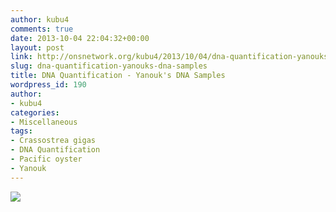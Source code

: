 ```yaml
---
author: kubu4
comments: true
date: 2013-10-04 22:04:32+00:00
layout: post
link: http://onsnetwork.org/kubu4/2013/10/04/dna-quantification-yanouks-dna-samples/
slug: dna-quantification-yanouks-dna-samples
title: DNA Quantification - Yanouk's DNA Samples
wordpress_id: 190
author:
- kubu4
categories:
- Miscellaneous
tags:
- Crassostrea gigas
- DNA Quantification
- Pacific oyster
- Yanouk
---
```


![](http://eagle.fish.washington.edu/Arabidopsis/20131004%20-%20Yanouk%20gigas%20gDNA%20ODs.JPG)
